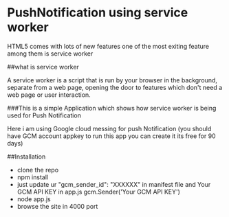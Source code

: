 # PushNotification using service worker


HTML5 comes with lots of new features one of the most exiting  feature among them is service worker 

##what is service worker 

A service worker is a script that is run by your browser in the background, separate from a web page, opening the door to features which don't need a web page or user interaction.

###This is a simple Application which shows how service worker is being used for Push Notification

  Here i am using Google cloud messing for push Notification (you should have GCM account appkey to run this app you can create it its free for 90 days)
  
##Installation 
  - clone the repo
  - npm install
  - just update ur "gcm_sender_id": "XXXXXX" in manifest file and Your GCM API KEY in app.js gcm.Sender('Your GCM API KEY')
  - node app.js
  - browse the site in 4000 port 
